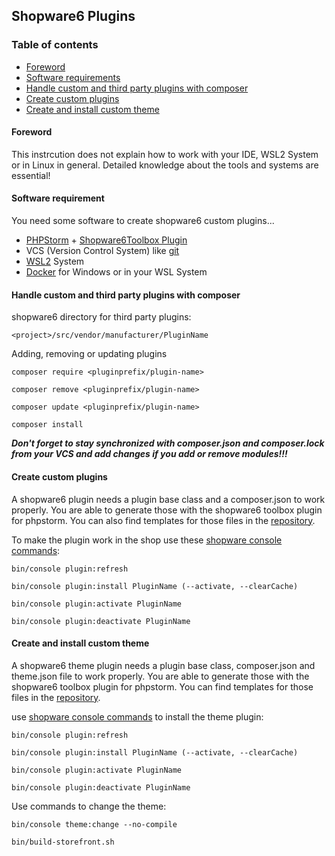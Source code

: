## Shopware6 Plugins

### Table of contents
 - [Foreword](#Foreword)
 - [Software requirements](#Software-requirements)
 - [Handle custom and third party plugins with composer](#Handle-custom-and-third-party-plugins-with-composer)
 - [Create custom plugins](#Create-custom-plugins)
 - [Create and install custom theme](#Create-and-install-custom-theme)

#### Foreword
 This instrcution does not explain how to work with your IDE, WSL2 System or in Linux in general.
Detailed knowledge about the tools and systems are essential!

#### Software requirement
You need some software to create shopware6 custom plugins...
 - [PHPStorm](https://www.jetbrains.com/de-de/phpstorm/) + [Shopware6Toolbox Plugin](https://plugins.jetbrains.com/plugin/17632-shopware-6-toolbox)
 - VCS (Version Control System) like [git](https://git-scm.com/)
 - [WSL2](https://learn.microsoft.com/de-de/windows/wsl/install) System
 - [Docker](https://www.docker.com/) for Windows or in your WSL System

#### Handle custom and third party plugins with composer
shopware6 directory for third party plugins:

```<project>/src/vendor/manufacturer/PluginName```

Adding, removing or updating plugins

```composer require <pluginprefix/plugin-name>```

```composer remove <pluginprefix/plugin-name>```

```composer update <pluginprefix/plugin-name>```

```composer install```

***Don't forget to stay synchronized with composer.json and composer.lock from your VCS and add changes if you add or remove modules!!!***

#### Create custom plugins
A shopware6 plugin needs a plugin base class and a composer.json to work properly.
You are able to generate those with the shopware6 toolbox plugin for phpstorm.
You can also find templates for those files in the [repository](https://github.com/keanuklennerdev/sw6plugins/tree/main/ConnePluginName).

To make the plugin work in the shop use these [shopware console commands](https://docs.shopware.com/en/shopware-6-en/tutorials-and-faq/shopware-cli):

```bin/console plugin:refresh```

```bin/console plugin:install PluginName (--activate, --clearCache)```

```bin/console plugin:activate PluginName ```

```bin/console plugin:deactivate PluginName ```

#### Create and install custom theme
A shopware6 theme plugin needs a plugin base class, composer.json and theme.json file to work properly.
You are able to generate those with the shopware6 toolbox plugin for phpstorm.
You can find templates for those files in the [repository](https://github.com/keanuklennerdev/sw6plugins/tree/main/ConneThemeName).

use [shopware console commands](https://docs.shopware.com/en/shopware-6-en/tutorials-and-faq/shopware-cli) to install the theme plugin:

```bin/console plugin:refresh```

```bin/console plugin:install PluginName (--activate, --clearCache)```

```bin/console plugin:activate PluginName ```

```bin/console plugin:deactivate PluginName ```

Use commands to change the theme:

```bin/console theme:change --no-compile```

```bin/build-storefront.sh```

